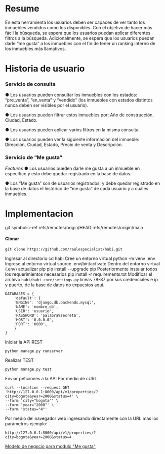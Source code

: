# Resume
En esta herramienta los usuarios deben ser capaces de ver tanto los
inmuebles vendidos como los disponibles. Con el objetivo de hacer más fácil la búsqueda, se
espera que los usuarios puedan aplicar diferentes filtros a la búsqueda.
Adicionalmente, se espera que los usuarios puedan darle “me gusta” a los inmuebles con el fin
de tener un ranking interno de los inmuebles más llamativos.


# Historia de usuario
### Servicio de consulta
● Los usuarios pueden consultar los inmuebles con los estados: “pre_venta”, “en_venta” y
“vendido” (los inmuebles con estados distintos nunca deben ser visibles por el usuario).

● Los usuarios pueden filtrar estos inmuebles por: Año de construcción, Ciudad, Estado.

● Los usuarios pueden aplicar varios filtros en la misma consulta.

● Los usuarios pueden ver la siguiente información del inmueble: Dirección, Ciudad,
Estado, Precio de venta y Descripción.

### Servicio de “Me gusta” 
*Features*
● Los usuarios pueden darle me gusta a un inmueble en específico y esto debe quedar
registrado en la base de datos.

● Los “Me gusta” son de usuarios registrados, y debe quedar registrado en la base de
datos el histórico de “me gusta” de cada usuario y a cuáles inmuebles.

# Implementacion
git symbolic-ref refs/remotes/origin/HEAD refs/remotes/origin/main
#### Clonar
 

    git clone https://github.com/raulespecialist/habi.git
Ingresar al directorio
cd habi
Cree un entorno virtual
python -m venv .env 
Ingrese al entorno virtual
source .env/bin/activate
Dentro del entorno virtual (.env) actualizar pip
pip install --upgrade pip
Posteriormente instalar todos los requerimientos necesarios
pip install -r requirements.txt
Modificar el archivo `habi/habi_core/settings.py` lineas 78-87 por sus credenciales e ip y puerto, de la base de datos no expuestos aquí.

    DATABASES = {
	    'default': {
	    'ENGINE': 'django.db.backends.mysql',
	    'NAME': 'nombre_db',
	    'USER': 'usuario',
	    'PASSWORD': 'palabra%secreta',
	    'HOST': '0.0.0.0',
	    'PORT': '0000',
	    }
    }

Iniciar la API REST

    python manage.py runserver

Realizar TEST

    python manage.py test

Enviar peticiones a la API
Por medio de cURL 

    curl --location --request GET 'http://127.0.0.1:8000/api/v1/properties/?city=bogota&year=2000&status=4' \
    --form 'city="bogota"' \
    --form 'year="2000"' \
    --form 'status="4"'
Por medio del navegador web ingresando directamente con la URL mas los parámetros ejemplo:

    http://127.0.0.1:8000/api/v1/properties/?city=bogota&year=2000&status=4


[Modelo de negocio para modulo "Me gusta"](https://github.com/raulespecialist/habi/wiki/Modelo-de-negocio-para-el-modulo-de-%22Me-gusta%22)
